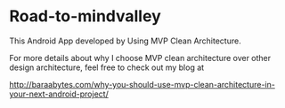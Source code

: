 # Road-to-mindvalley
This Android App developed by Using MVP Clean Architecture.

For more details about why I choose MVP clean architecture  over other design architecture, 
feel free to check out my blog at 

http://baraabytes.com/why-you-should-use-mvp-clean-architecture-in-your-next-android-project/
